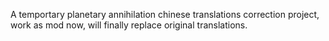 
A temportary planetary annihilation chinese translations correction project,
work as mod now,
will finally replace original translations.